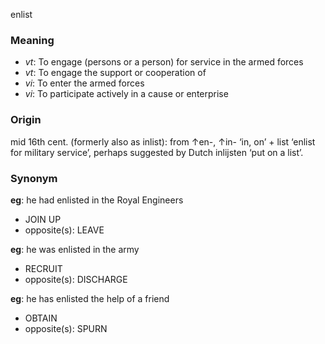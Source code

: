 enlist
### Meaning
+ _vt_: To engage (persons or a person) for service in the armed forces
+ _vt_: To engage the support or cooperation of
+ _vi_: To enter the armed forces
+ _vi_: To participate actively in a cause or enterprise

### Origin

mid 16th cent. (formerly also as inlist): from ↑en-, ↑in- ‘in, on’ + list ‘enlist for military service’, perhaps suggested by Dutch inlijsten ‘put on a list’.

### Synonym

__eg__: he had enlisted in the Royal Engineers

+ JOIN UP
+ opposite(s): LEAVE

__eg__: he was enlisted in the army

+ RECRUIT
+ opposite(s): DISCHARGE

__eg__: he has enlisted the help of a friend

+ OBTAIN
+ opposite(s): SPURN


